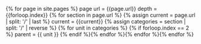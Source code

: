 ---
---

{% for page in site.pages %}
page url = {{page.url}}
depth = {{forloop.index}}
{% for section in page.url %}
{% assign current = page.url | split: '/' | last %}
current = {{current}}
{% assign categories = section | split: '/' | reverse %}
{% for unit in categories %}
{% if forloop.index == 2 %}
parent = {{ unit }}
{% endif %}{% endfor %}{% endfor %}{% endfor %}
